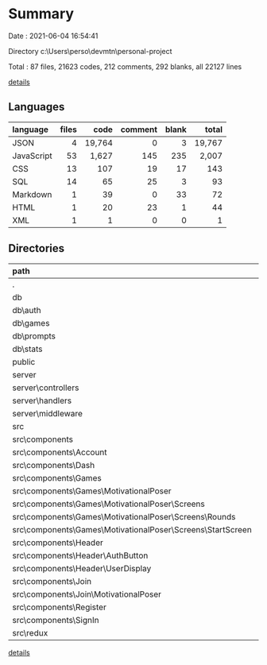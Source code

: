# Summary

Date : 2021-06-04 16:54:41

Directory c:\Users\perso\devmtn\personal-project

Total : 87 files,  21623 codes, 212 comments, 292 blanks, all 22127 lines

[details](details.md)

## Languages
| language | files | code | comment | blank | total |
| :--- | ---: | ---: | ---: | ---: | ---: |
| JSON | 4 | 19,764 | 0 | 3 | 19,767 |
| JavaScript | 53 | 1,627 | 145 | 235 | 2,007 |
| CSS | 13 | 107 | 19 | 17 | 143 |
| SQL | 14 | 65 | 25 | 3 | 93 |
| Markdown | 1 | 39 | 0 | 33 | 72 |
| HTML | 1 | 20 | 23 | 1 | 44 |
| XML | 1 | 1 | 0 | 0 | 1 |

## Directories
| path | files | code | comment | blank | total |
| :--- | ---: | ---: | ---: | ---: | ---: |
| . | 87 | 21,623 | 212 | 292 | 22,127 |
| db | 14 | 65 | 25 | 3 | 93 |
| db\auth | 5 | 17 | 0 | 0 | 17 |
| db\games | 2 | 5 | 0 | 0 | 5 |
| db\prompts | 1 | 2 | 0 | 0 | 2 |
| db\stats | 4 | 13 | 1 | 0 | 14 |
| public | 2 | 45 | 23 | 2 | 70 |
| server | 8 | 313 | 23 | 43 | 379 |
| server\controllers | 4 | 183 | 8 | 8 | 199 |
| server\handlers | 2 | 65 | 1 | 13 | 79 |
| server\middleware | 1 | 8 | 0 | 1 | 9 |
| src | 60 | 3,884 | 141 | 209 | 4,234 |
| src\components | 47 | 1,211 | 95 | 172 | 1,478 |
| src\components\Account | 2 | 8 | 0 | 1 | 9 |
| src\components\Dash | 2 | 8 | 0 | 1 | 9 |
| src\components\Games | 24 | 803 | 82 | 108 | 993 |
| src\components\Games\MotivationalPoser | 21 | 731 | 81 | 101 | 913 |
| src\components\Games\MotivationalPoser\Screens | 19 | 625 | 79 | 87 | 791 |
| src\components\Games\MotivationalPoser\Screens\Rounds | 3 | 27 | 21 | 9 | 57 |
| src\components\Games\MotivationalPoser\Screens\StartScreen | 2 | 134 | 18 | 28 | 180 |
| src\components\Header | 6 | 120 | 3 | 19 | 142 |
| src\components\Header\AuthButton | 2 | 43 | 0 | 8 | 51 |
| src\components\Header\UserDisplay | 2 | 44 | 0 | 4 | 48 |
| src\components\Join | 9 | 203 | 10 | 34 | 247 |
| src\components\Join\MotivationalPoser | 7 | 101 | 1 | 10 | 112 |
| src\components\Register | 2 | 42 | 0 | 6 | 48 |
| src\components\SignIn | 2 | 27 | 0 | 3 | 30 |
| src\redux | 3 | 85 | 11 | 16 | 112 |

[details](details.md)